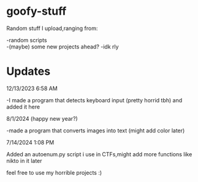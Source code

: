 # goofy-stuff   
Random stuff I upload,ranging from:

-random scripts  
-(maybe) some new projects ahead?
-idk rly

# Updates  
12/13/2023 6:58 AM  
  
-I made a program that detects keyboard input (pretty horrid tbh) and added it here  
  
8/1/2024 (happy new year?)  

-made a program that converts images into text (might add color later)  

7/14/2024 1:08 PM  

Added an autoenum.py script i use in CTFs,might add more functions like nikto in it later  
  
feel free to use my horrible projects :)  
